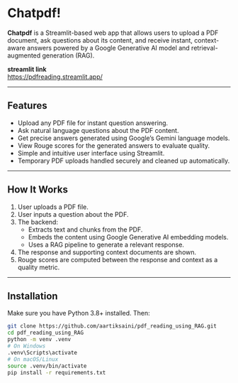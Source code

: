 # Chatpdf!

**Chatpdf** is a Streamlit-based web app that allows users to upload a PDF document, ask questions about its content, and receive instant, context-aware answers powered by a Google Generative AI model and retrieval-augmented generation (RAG).

**streamlit link**  
https://pdfreading.streamlit.app/

---

## Features

- Upload any PDF file for instant question answering.
- Ask natural language questions about the PDF content.
- Get precise answers generated using Google’s Gemini language models.
- View Rouge scores for the generated answers to evaluate quality.
- Simple and intuitive user interface using Streamlit.
- Temporary PDF uploads handled securely and cleaned up automatically.

---

## How It Works

1. User uploads a PDF file.
2. User inputs a question about the PDF.
3. The backend:
   - Extracts text and chunks from the PDF.
   - Embeds the content using Google Generative AI embedding models.
   - Uses a RAG pipeline to generate a relevant response.
4. The response and supporting context documents are shown.
5. Rouge scores are computed between the response and context as a quality metric.

---

## Installation

Make sure you have Python 3.8+ installed. Then:

```bash
git clone https://github.com/aartiksaini/pdf_reading_using_RAG.git
cd pdf_reading_using_RAG
python -m venv .venv
# On Windows
.venv\Scripts\activate
# On macOS/Linux
source .venv/bin/activate
pip install -r requirements.txt

